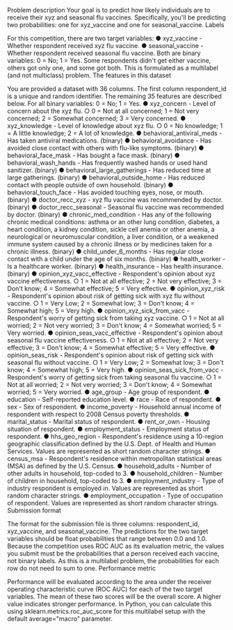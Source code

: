 Problem description
Your goal is to predict how likely individuals are to receive their xyz and seasonal flu vaccines. Specifically, you'll be predicting two probabilities: one for xyz_vaccine and one for seasonal_vaccine.
Labels
 
For this competition, there are two target variables:
●	xyz_vaccine - Whether respondent received xyz flu vaccine.
●	seasonal_vaccine - Whether respondent received seasonal flu vaccine. Both are binary variables: 0 = No; 1 = Yes. Some respondents didn't get either vaccine, others got only one, and some got both. This is formulated as a multilabel (and not multiclass) problem.
The features in this dataset
 
You are provided a dataset with 36 columns. The first column respondent_id is a unique and random identifier. The remaining 35 features are described below.
For all binary variables: 0 = No; 1 = Yes.
●	xyz_concern - Level of concern about the xyz flu.
○ 0 = Not at all concerned; 1 = Not very concerned; 2 = Somewhat concerned; 3 = Very concerned.
●	xyz_knowledge - Level of knowledge about xyz flu.
○ 0 = No knowledge; 1 = A little knowledge; 2 = A lot of knowledge.
●	behavioral_antiviral_meds - Has taken antiviral medications. (binary)
●	behavioral_avoidance - Has avoided close contact with others with flu-like symptoms. (binary)
●	behavioral_face_mask - Has bought a face mask. (binary)
●	behavioral_wash_hands - Has frequently washed hands or used hand sanitizer. (binary)
●	behavioral_large_gatherings - Has reduced time at large gatherings.
(binary)
●	behavioral_outside_home - Has reduced contact with people outside of own household. (binary)
●	behavioral_touch_face - Has avoided touching eyes, nose, or mouth.
(binary)
●	doctor_recc_xyz - xyz flu vaccine was recommended by doctor. (binary)
●	doctor_recc_seasonal - Seasonal flu vaccine was recommended by doctor.
(binary)
●	chronic_med_condition - Has any of the following chronic medical conditions: asthma or an other lung condition, diabetes, a heart condition, a kidney condition, sickle cell anemia or other anemia, a neurological or neuromuscular condition, a liver condition, or a weakened immune system caused by a chronic illness or by medicines taken for a chronic illness. (binary)
●	child_under_6_months - Has regular close contact with a child under the age of six months. (binary)
●	health_worker - Is a healthcare worker. (binary)
●	health_insurance - Has health insurance. (binary)
●	opinion_xyz_vacc_effective - Respondent's opinion about xyz vaccine effectiveness.
○	1 = Not at all effective; 2 = Not very effective; 3 = Don't know; 4 = Somewhat effective; 5 = Very effective.
●	opinion_xyz_risk - Respondent's opinion about risk of getting sick with xyz flu without vaccine.
○	1 = Very Low; 2 = Somewhat low; 3 = Don't know; 4 = Somewhat high; 5 = Very high.
●	opinion_xyz_sick_from_vacc - Respondent's worry of getting sick from taking xyz vaccine.
○	1 = Not at all worried; 2 = Not very worried; 3 = Don't know; 4 =
Somewhat worried; 5 = Very worried.
●	opinion_seas_vacc_effective - Respondent's opinion about seasonal flu vaccine effectiveness.
○	1 = Not at all effective; 2 = Not very effective; 3 = Don't know; 4 = Somewhat effective; 5 = Very effective.
●	opinion_seas_risk - Respondent's opinion about risk of getting sick with seasonal flu without vaccine.
○	1 = Very Low; 2 = Somewhat low; 3 = Don't know; 4 = Somewhat high; 5 = Very high.
●	opinion_seas_sick_from_vacc - Respondent's worry of getting sick from taking seasonal flu vaccine.
○	1 = Not at all worried; 2 = Not very worried; 3 = Don't know; 4 = Somewhat worried; 5 = Very worried.
●	age_group - Age group of respondent.
●	education - Self-reported education level.
●	race - Race of respondent.
●	sex - Sex of respondent.
●	income_poverty - Household annual income of respondent with respect to
2008 Census poverty thresholds.
●	marital_status - Marital status of respondent.
●	rent_or_own - Housing situation of respondent.
●	employment_status - Employment status of respondent.
●	hhs_geo_region - Respondent's residence using a 10-region geographic classification defined by the U.S. Dept. of Health and Human Services. Values are represented as short random character strings.
●	census_msa - Respondent's residence within metropolitan statistical areas
(MSA) as defined by the U.S. Census.
●	household_adults - Number of other adults in household, top-coded to 3.
●	household_children - Number of children in household, top-coded to 3.
●	employment_industry - Type of industry respondent is employed in. Values are represented as short random character strings.
●	employment_occupation - Type of occupation of respondent. Values are represented as short random character strings.
Submission format
 
The format for the submission file is three columns: respondent_id, xyz_vaccine, and seasonal_vaccine. The predictions for the two target variables should be float probabilities that range between 0.0 and 1.0. Because the competition uses ROC AUC as its evaluation metric, the values you submit must be the probabilities that a person received each vaccine, not binary labels. As this is a multilabel problem, the probabilities for each row do not need to sum to one.
Performance metric
 
Performance will be evaluated according to the area under the receiver operating characteristic curve (ROC AUC) for each of the two target variables. The mean of these two scores will be the overall score. A higher value indicates stronger performance.
In Python, you can calculate this using sklearn.metrics.roc_auc_score for this multilabel setup with the default average="macro" parameter.

